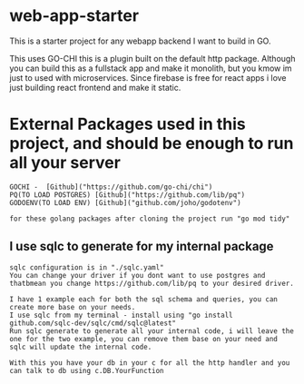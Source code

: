 # web-app-starter
This is a starter project for any webapp backend I want to build in GO.

This uses GO-CHI this is a plugin built on the default http package.
Although you can build this as  a fullstack app and make it monolith, but you kmow im just to used with microservices. Since firebase is free for react apps i love just building react frontend and make it static.

# External Packages used in this project, and should be enough to run all your server

    GOCHI -  [Github]("https://github.com/go-chi/chi")
    PQ(TO LOAD POSTGRES) [Github]("https://github.com/lib/pq")
    GODOENV(TO LOAD ENV) [Github]("github.com/joho/godotenv")

    for these golang packages after cloning the project run "go mod tidy"

## I use sqlc to generate for my internal package 
    sqlc configuration is in "./sqlc.yaml"
    You can change your driver if you dont want to use postgres and thatbmean you change https://github.com/lib/pq to your desired driver.

    I have 1 example each for both the sql schema and queries, you can create more base on your needs.
    I use sqlc from my terminal - install using "go install github.com/sqlc-dev/sqlc/cmd/sqlc@latest"
    Run sqlc generate to generate all your internal code, i will leave the one for the two example, you can remove them base on your need and sqlc will update the internal code.

    With this you have your db in your c for all the http handler and you can talk to db using c.DB.YourFunction